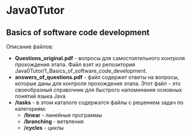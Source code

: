 # Java0Tutor #
## Basics of software code development
Описание файлов:
- **Questions_original.pdf** - вопросы для самостоятельного контроля прохождения этапа. Файл взят из репозитория Java0Tutor/1_Basics_of_software_code_development.
- **answers_of_questions.pdf** - файл содержит ответы на вопросы, которые даны для контроля прохождения этапа. Этот файл - это своеобразный справочник для быстрого напоминания основных понятий языка Java
- **/tasks** - в этом каталоге содержатся файлы с решением задач по категориям:
  - **/linear** - линейные программы
  - **/branching** - ветвления
  - **/cycles** - циклы
